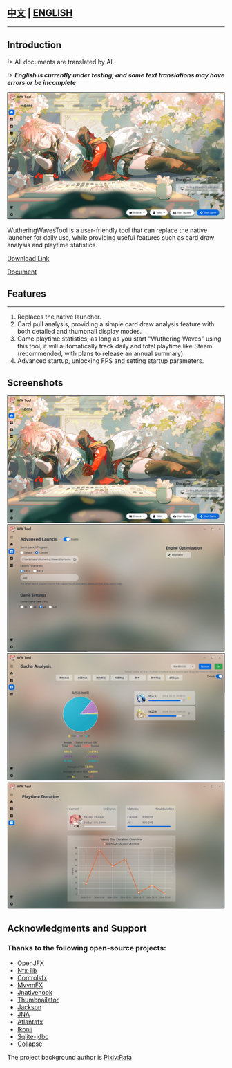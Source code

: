## [中文](https://github.com/leck995/WutheringWavesTool/blob/new-ui/README.md) | [ENGLISH](https://github.com/leck995/WutheringWavesTool/blob/new-ui/README_EN.md)
***

## Introduction

!> All documents are translated by AI.

!> _**English is currently under testing, and some text translations may have errors or be incomplete**_

<img src="./docs/assets/image-20241102134455129.png" alt="image-20241102134455129" style="zoom:67%;" />


WutheringWavesTool is a user-friendly tool that can replace the native launcher for daily use, while providing useful features such as card draw analysis and playtime statistics.<br>

[Download Link](https://github.com/leck995/WutheringWavesTool/releases)

[Document](https://leck995.github.io/WutheringWavesTool/#/en/README)

## Features
___
1. Replaces the native launcher.
2. Card pull analysis, providing a simple card draw analysis feature with both detailed and thumbnail display modes.
3. Game playtime statistics; as long as you start "Wuthering Waves" using this tool, it will automatically track daily and total playtime like Steam (recommended, with plans to release an annual summary).
4. Advanced startup, unlocking FPS and setting startup parameters.

## Screenshots

<img src="./docs/assets/image-20241102134455129.png" alt="image-20241102134455129" style="zoom:67%;" />

<img src="./docs/assets/image-20241102134445723.png" alt="image-20241102134445723" style="zoom:67%;" />

<img src="./docs/assets/image-20241102134437388.png" alt="image-20241102134437388" style="zoom:67%;" />

<img src="./docs/assets/image-20241102134429124.png" alt="image-20241102134429124" style="zoom:67%;" />

## Acknowledgments and Support
### Thanks to the following open-source projects:
* [OpenJFX](https://openjfx.io/)
* [Nfx-lib](https://github.com/xdsswar/nfx-lib)
* [Controlsfx](https://github.com/controlsfx/controlsfx)
* [MvvmFX](https://github.com/sialcasa/mvvmFX)
* [Jnativehook](https://github.com/kwhat/jnativehook)
* [Thumbnailator](https://github.com/coobird/thumbnailator)
* [Jackson](https://github.com/FasterXML/jackson)
* [JNA](https://github.com/java-native-access/jna)
* [Atlantafx](https://github.com/mkpaz/atlantafx)
* [Ikonli](https://github.com/kordamp/ikonli)
* [Sqlite-jdbc](https://github.com/xerial/sqlite-jdbc)
* [Collapse](https://github.com/CollapseLauncher/Collapse)

The project background author is [Pixiv:Rafa](https://www.pixiv.net/artworks/120767239)
